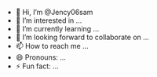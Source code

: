 - 👋 Hi, I’m @Jency06sam
- 👀 I’m interested in ...
- 🌱 I’m currently learning ...
- 💞️ I’m looking forward to collaborate on ...
- 📫 How to reach me ...
- 😄 Pronouns: ...
- ⚡ Fun fact: ...

<!---
Jency06sam/Jency06sam is a ✨ special ✨ repository because its `README.md` (this file) appears on your GitHub profile.
You can click the Preview link to take a look at your changes.
--->
